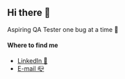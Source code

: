 ## Hi there 👋

<!--
**BeuMoshehQA/BeuMoshehQA** is a ✨ _special_ ✨ repository because its `README.md` (this file) appears on your GitHub profile. -->

Aspiring QA Tester one bug at a time 👾

#### Where to find me

- [LinkedIn 👔](https://www.linkedin.com/in/beumoshehqa/)
- [E-mail 📪](beumosheh.qa@gmail.com)
